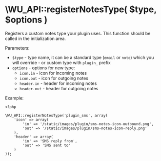 \WU_API::registerNotesType( $type, $options )
===

Registers a custom notes type your plugin uses. This function should be called in the initialization area.

Parameters:

 * `$type` - type name, it can be a standard type (`email` or `note`) which you will override - or custom type with `plugin_` prefix
 * `options` - options for new type:
    * `icon.in` - icon for incoming notes
    * `icon.out` - icon for outgoing notes
    * `header.in` - header for incoming notes
    * `header.out` - header for outgoing notes

Example:

```
<?php

\WU_API::registerNotesType('plugin_sms', array(
	'icon' => array(
		'in' => '/static/images/plugin/sms-notes-icon-outbound.png',
		'out' => '/static/images/plugin/sms-notes-icon-reply.png'
	),
	'header' => array(
		'in' => 'SMS reply from',
		'out' => 'SMS sent to'
	)
));
```
